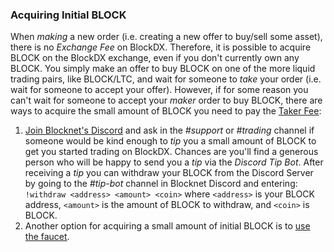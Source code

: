 ### Acquiring Initial BLOCK
When *making* a new order (i.e. creating a new offer to buy/sell some asset), there is no *Exchange Fee* on BlockDX. Therefore, it is possible to acquire BLOCK on the BlockDX exchange, even if you don't currently own any BLOCK. You simply make an offer to buy BLOCK on one of the more liquid trading pairs, like BLOCK/LTC, and wait for someone to *take* your order (i.e. wait for someone to accept your offer). However, if for some reason you can't wait for someone to accept your *maker* order to buy BLOCK, there are ways to acquire the small amount of BLOCK you need to pay the [Taker Fee](/blockdx/fees/#taker-fee):

1. [Join Blocknet's Discord](https://discord.gg/vGa7GeCu8B) and ask in the *#support* or *#trading* channel if someone would be kind enough to *tip* you a small amount of BLOCK to get you started trading on BlockDX. Chances are you'll find a generous person who will be happy to send you a *tip* via the *Discord Tip Bot*. After receiving a *tip* you can withdraw your BLOCK from the Discord Server by going to the *#tip-bot* channel in Blocknet Discord and entering:
```!withdraw <address> <amount> <coin>```
where ```<address>``` is your BLOCK address,
```<amount>``` is the amount of BLOCK to withdraw,
and ```<coin>``` is BLOCK.
1. Another option for acquiring a small amount of initial BLOCK is to [use the faucet](https://block.ccore.online/faucet).
